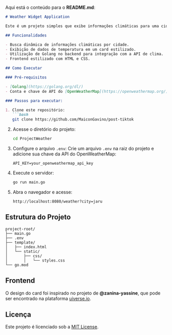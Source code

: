 Aqui está o conteúdo para o **README.md**:

```markdown
# Weather Widget Application

Este é um projeto simples que exibe informações climáticas para uma cidade especificada. A aplicação utiliza a API do OpenWeatherMap para buscar os dados de clima em tempo real e exibe essas informações em um widget de design elegante.

## Funcionalidades

- Busca dinâmica de informações climáticas por cidade.
- Exibição de dados de temperatura em um card estilizado.
- Utilização de Golang no backend para integração com a API de clima.
- Frontend estilizado com HTML e CSS.

## Como Executar

### Pré-requisitos

- [Golang](https://golang.org/dl/)
- Conta e chave de API do [OpenWeatherMap](https://openweathermap.org/)

### Passos para executar:

1. Clone este repositório:
   ```bash
   git clone https://github.com/MaiconGavino/post-tiktok
   ```

2. Acesse o diretório do projeto:
   ```bash
   cd ProjectWeather
   ```

3. Configure o arquivo `.env`:
   Crie um arquivo `.env` na raiz do projeto e adicione sua chave da API do OpenWeatherMap:
   ```
   API_KEY=your_openweathermap_api_key
   ```

4. Execute o servidor:
   ```bash
   go run main.go
   ```

5. Abra o navegador e acesse:
   ```
   http://localhost:8080/weather?city=jaru
   ```

## Estrutura do Projeto

```
project-root/
├── main.go
├── .env
├── template/
│   ├── index.html
│   └── static/
│       ├── css/
│       │   └── styles.css
└── go.mod
```

## Frontend

O design do card foi inspirado no projeto de **@zanina-yassine**, que pode ser encontrado na plataforma [uiverse.io](https://uiverse.io/zanina-yassine/neat-starfish-50).

## Licença

Este projeto é licenciado sob a [MIT License](LICENSE).
```
